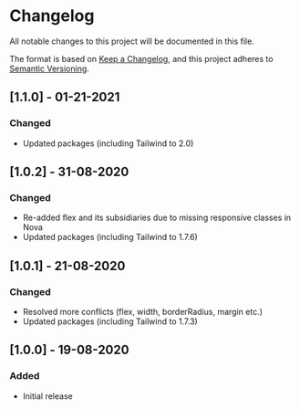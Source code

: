 # Changelog

All notable changes to this project will be documented in this file.

The format is based on [Keep a Changelog](https://keepachangelog.com/en/1.0.0/),
and this project adheres to [Semantic Versioning](https://semver.org/spec/v2.0.0.html).

## [1.1.0] - 01-21-2021

### Changed

- Updated packages (including Tailwind to 2.0)

## [1.0.2] - 31-08-2020

### Changed

- Re-added flex and its subsidiaries due to missing responsive classes in Nova
- Updated packages (including Tailwind to 1.7.6)

## [1.0.1] - 21-08-2020

### Changed

- Resolved more conflicts (flex, width, borderRadius, margin etc.)
- Updated packages (including Tailwind to 1.7.3)

## [1.0.0] - 19-08-2020

### Added

- Initial release
